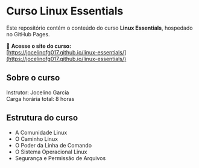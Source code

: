 # Curso Linux Essentials

Este repositório contém o conteúdo do curso **Linux Essentials**, hospedado no GitHub Pages.

📌 **Acesse o site do curso:**  
[https://jocelinofg017.github.io/linux-essentials/](https://jocelinofg017.github.io/linux-essentials/)

## Sobre o curso
Instrutor: Jocelino Garcia  
Carga horária total: 8 horas

## Estrutura do curso
- A Comunidade Linux
- O Caminho Linux
- O Poder da Linha de Comando
- O Sistema Operacional Linux
- Segurança e Permissão de Arquivos
